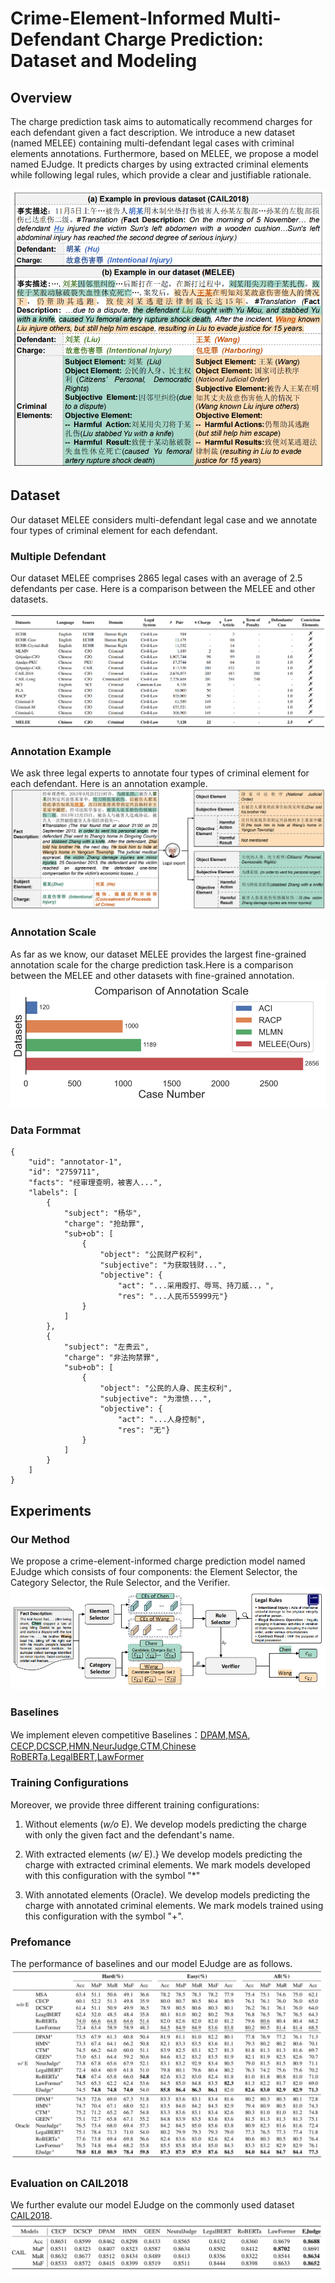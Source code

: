 # Crime-Element-Informed Multi-Defendant Charge Prediction: Dataset and Modeling


## Overview
The charge prediction task aims to automatically recommend charges for each defendant given a fact description. We introduce a new dataset (named MELEE) containing multi-defendant legal cases with criminal elements annotations. Furthermore, based on MELEE, we propose a model named EJudge. It predicts charges by using extracted criminal elements while following legal rules, which provide a clear and justifiable rationale.

<img src="./pic/fig-1.png">
<!-- ![bg](./pic/fig-1.png) -->

## Dataset
Our dataset MELEE considers multi-defendant legal case and we annotate four types of criminal element for each defendant.

### Multiple Defendant
Our dataset MELEE comprises 2865 legal cases with an average of 2.5 defendants per case. Here is a comparison between the MELEE and other datasets. 

![tab1](./pic/fig-2.png)


### Annotation Example
We ask three legal experts to annotate four types of criminal element for each defendant. Here is an annotation example.
![tab2](./pic/fig-4.png)

### Annotation Scale

As far as we know, our dataset MELEE provides the largest fine-grained annotation scale for the charge prediction task.Here is a comparison between the MELEE and other datasets with fine-grained annotation. 
![tab2](./pic/fig-3.png)

### Data Formmat
```
{
    "uid": "annotator-1", 
    "id": "2759711", 
    "facts": "经审理查明，被害人...", 
    "labels": [
        {
            "subject": "杨华", 
            "charge": "抢劫罪", 
            "sub+ob": [
                {
                    "object": "公民财产权利", 
                    "subjective": "为获取钱财...", 
                    "objective": {
                        "act": "...采用殴打、辱骂、持刀威..，", 
                        "res": "...人民币55999元"}
                }
            ]
        },
        {
            "subject": "左贵云", 
            "charge": "非法拘禁罪", 
            "sub+ob": [
                {
                    "object": "公民的人身、民主权利", 
                    "subjective": "为泄愤...", 
                    "objective": {
                        "act": "...人身控制", 
                        "res": "无"}
                }
            ]
        }
    ]
}
```

## Experiments

### Our Method
We propose a crime-element-informed charge prediction model named EJudge which consists of four components: the Element Selector, the Category Selector, the Rule Selector, and the Verifier.
![tab2](./pic/fig-5.png)

### Baselines
We implement eleven competitive Baselines：[DPAM](https://www.yongfeng.me/attach/wang-sigir18.pdf),[MSA](https://link.springer.com/chapter/10.1007/978-981-15-1377-0_59),
[CECP](https://www.ijcai.org/proceedings/2022/0627.pdf),[DCSCP](https://link.springer.com/article/10.1007/s11280-021-00873-8),[HMN](https://dl.acm.org/doi/abs/10.1145/3331184.3331223),[NeurJudge](https://dl.acm.org/doi/abs/10.1145/3404835.3462826),[CTM]([./Baselines](https://aclanthology.org/2022.coling-1.235/)),[Chinese RoBERTa](https://ieeexplore.ieee.org/abstract/document/9599397),[LegalBERT](https://doi.org/10.18653/v1/2020.findings-emnlp.261),[LawFormer](https://aclanthology.org/2020.coling-main.88/)

### Training Configurations
Moreover, we provide three different training configurations: 

1) Without elements (*w/o* E). We develop models predicting the charge with only the given fact and the defendant's name. 

2) With extracted elements (*w/* E).} We develop models predicting the charge with extracted criminal elements. We mark models developed with this configuration with the symbol "*"

3) With annotated elements (Oracle). We develop models predicting the charge with annotated criminal elements. We mark models trained using this configuration with the symbol "+".
   

### Prefomance
The performance of baselines and our model EJudge are as follows.
![Alt text](./pic/fig-6.png)

### Evaluation on CAIL2018
We further evalute our model EJudge on the commonly used dataset [CAIL2018](https://arxiv.org/abs/1807.02478).
![Alt text](./pic/fig-7.png)






